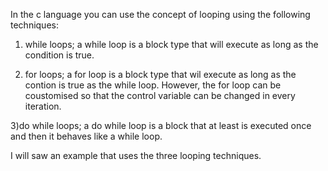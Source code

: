 In the c language you can use the concept of looping using the following techniques:

1) while loops; a while loop is a block type that will execute as long as the condition is true.

2) for loops; a for loop is a block type that wil execute as long as the contion is true as the while loop. However, the for loop can be coustomised so that the control variable can be changed in every iteration.

3)do while loops; a do while loop is a block that at least is executed once and then it behaves like a while loop.

I will saw an example that uses the three looping techniques.
